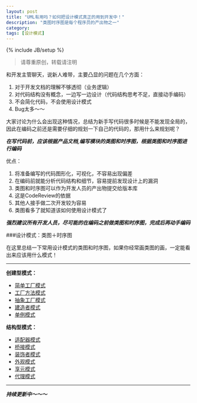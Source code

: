 ```yaml
---
layout: post
title: "UML有用吗？如何把设计模式真正的用到开发中！"
description: "类图时序图是每个程序员的产出物之一"
category:
tags: [设计模式]
---
```

{% include JB/setup %}     
> 请尊重原创，转载请注明

和开发主管聊天，说新人难带，主要凸显的问题在几个方面：

1. 对于开发文档的理解不够透彻（业务逻辑）
2. 对代码结构没有概念，一边写一边设计（代码结构思考不足，直接动手编码）
3. 不会简化代码，不会使用设计模式
4. Bug太多～～

大家讨论为什么会出现这种情况，总结为新手写代码很多时候是不能发现全局的，因此在编码之前还是需要仔细的规划一下自己的代码的，那用什么来规划呢？

***在写代码前，应该根据产品文档,编写模块的类图和时序图，根据类图和时序图进行编码***

优点：

1. 将准备编写的代码图形化，可视化，不容易出现偏差
2. 在编码前就能分析代码结构和细节，容易提前发现设计上的漏洞
3. 类图和时序图可以作为开发人员的产出物提交给版本库
4. 这是CodeReview的依据
5. 其他人接手做二次开发较为容易
6. 类图看多了就知道该如何使用设计模式了

***强烈建议所有开发人员，尽可能的在编码之前做类图和时序图，完成后再动手编码***

###设计模式：类图＋时序图

在这里总结一下常用设计模式的类图和时序图，如果你经常画类图的画，一定能看出来应该用什么模式！

***

**创建型模式：**

* [简单工厂模式](https://github.com/arkulo56/thought/issues/43)
* [工厂方法模式](https://github.com/arkulo56/thought/issues/44)
* [抽象工厂模式](https://github.com/arkulo56/thought/issues/47)
* [建造者模式](https://github.com/arkulo56/thought/issues/48)
* [单例模式](https://github.com/arkulo56/thought/issues/49)


**结构型模式：**

* [适配器模式](https://github.com/arkulo56/thought/issues/50)
* [桥接模式](https://github.com/arkulo56/thought/issues/51)
* [装饰者模式](https://github.com/arkulo56/thought/issues/52)
* [外观模式](https://github.com/arkulo56/thought/issues/53)
* [享元模式](https://github.com/arkulo56/thought/issues/54)
* [代理模式](https://github.com/arkulo56/thought/issues/55)

***

***持续更新中～～～***